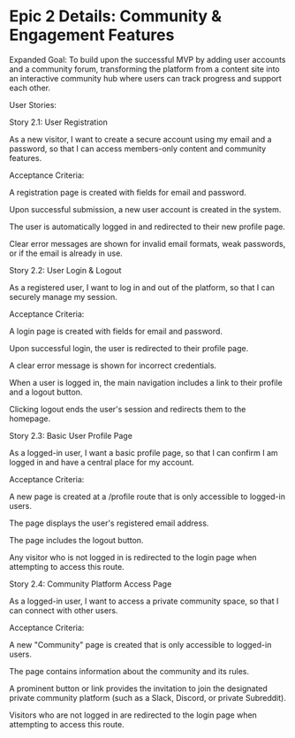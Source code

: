 # Epic 2 Details: Community & Engagement Features

Expanded Goal: To build upon the successful MVP by adding user accounts and a community forum, transforming the platform from a content site into an interactive community hub where users can track progress and support each other.

User Stories:

Story 2.1: User Registration

As a new visitor, I want to create a secure account using my email and a password, so that I can access members-only content and community features.

Acceptance Criteria:

A registration page is created with fields for email and password.

Upon successful submission, a new user account is created in the system.

The user is automatically logged in and redirected to their new profile page.

Clear error messages are shown for invalid email formats, weak passwords, or if the email is already in use.

Story 2.2: User Login & Logout

As a registered user, I want to log in and out of the platform, so that I can securely manage my session.

Acceptance Criteria:

A login page is created with fields for email and password.

Upon successful login, the user is redirected to their profile page.

A clear error message is shown for incorrect credentials.

When a user is logged in, the main navigation includes a link to their profile and a logout button.

Clicking logout ends the user's session and redirects them to the homepage.

Story 2.3: Basic User Profile Page

As a logged-in user, I want a basic profile page, so that I can confirm I am logged in and have a central place for my account.

Acceptance Criteria:

A new page is created at a /profile route that is only accessible to logged-in users.

The page displays the user's registered email address.

The page includes the logout button.

Any visitor who is not logged in is redirected to the login page when attempting to access this route.

Story 2.4: Community Platform Access Page

As a logged-in user, I want to access a private community space, so that I can connect with other users.

Acceptance Criteria:

A new "Community" page is created that is only accessible to logged-in users.

The page contains information about the community and its rules.

A prominent button or link provides the invitation to join the designated private community platform (such as a Slack, Discord, or private Subreddit).

Visitors who are not logged in are redirected to the login page when attempting to access this route.